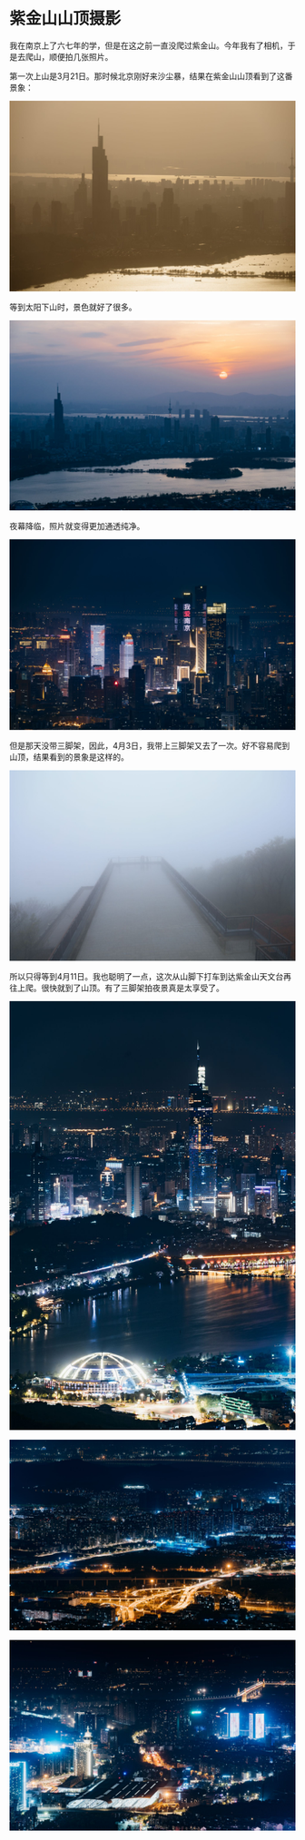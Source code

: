 # 紫金山山顶摄影

我在南京上了六七年的学，但是在这之前一直没爬过紫金山。今年我有了相机，于是去爬山，顺便拍几张照片。

第一次上山是3月21日。那时候北京刚好来沙尘暴，结果在紫金山山顶看到了这番景象：

![是不是有点像北京沙尘暴呢](./images/2021-05-22_img4.jpg)

等到太阳下山时，景色就好了很多。

![玄武湖与落日](./images/2021-05-22_img5.jpg)

夜幕降临，照片就变得更加通透纯净。

![我爱南京！](./images/2021-05-22_img6.jpg)

但是那天没带三脚架，因此，4月3日，我带上三脚架又去了一次。好不容易爬到山顶，结果看到的景象是这样的。

![听说电影寂静岭也是这个样子？](./images/2021-05-22_img7.jpg)

所以只得等到4月11日。我也聪明了一点，这次从山脚下打车到达紫金山天文台再往上爬。很快就到了山顶。有了三脚架拍夜景真是太享受了。

![太阳宫与紫峰大厦](./images/2021-05-22_img8.jpg)

![经五立交桥](./images/2021-05-22_img9.jpg)

![南京市长「江大桥」与南京站](./images/2021-05-22_img10.jpg)